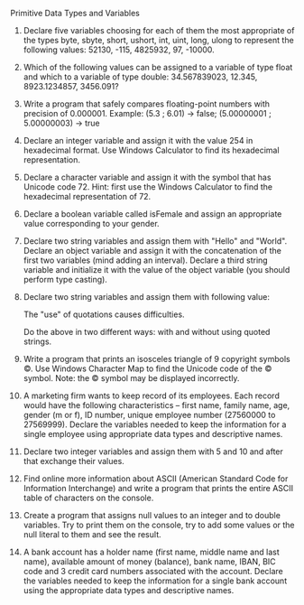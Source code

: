Primitive Data Types and Variables

1.  Declare five variables choosing for each of them the most appropriate of the types byte, sbyte, short, ushort, int, uint, long, ulong to represent the following values: 52130, -115, 4825932, 97, -10000.
    
2.  Which of the following values can be assigned to a variable of type float and which to a variable of type double: 34.567839023, 12.345, 8923.1234857, 3456.091?
    
3.  Write a program that safely compares floating-point numbers with precision of 0.000001. Example: (5.3 ; 6.01) -> false; (5.00000001 ; 5.00000003) -> true

4.  Declare an integer variable and assign it with the value 254 in hexadecimal format. Use Windows Calculator to find its hexadecimal representation.
   
5.  Declare a character variable and assign it with the symbol that has Unicode code 72. Hint: first use the Windows Calculator to find the hexadecimal representation of 72.
    
6.  Declare a boolean variable called isFemale and assign an appropriate value corresponding to your gender.
    
7.  Declare two string variables and assign them with "Hello" and "World". Declare an object variable and assign it with the concatenation of the first two variables (mind adding an interval). Declare a third string variable and initialize it with the value of the object variable (you should perform type casting).

8.  Declare two string variables and assign them with following value:

    <quote>The "use" of quotations causes difficulties.</quote>

    Do the above in two different ways: with and without using quoted strings.

9.  Write a program that prints an isosceles triangle of 9 copyright symbols ©. Use Windows Character Map to find the Unicode code of the © symbol. Note: the © symbol may be displayed incorrectly.

10. A marketing firm wants to keep record of its employees. Each record would have the following characteristics – first name, family name, age, gender (m or f), ID number, unique employee number (27560000 to 27569999). Declare the variables needed to keep the information for a single employee using appropriate data types and descriptive names.

11. Declare two integer variables and assign them with 5 and 10 and after that exchange their values.

12. Find online more information about ASCII (American Standard Code for Information Interchange) and write a program that prints the entire ASCII table of characters on the console.

13. Create a program that assigns null values to an integer and to double variables. Try to print them on the console, try to add some values or the null literal to them and see the result.

14. A bank account has a holder name (first name, middle name and last name), available amount of money (balance), bank name, IBAN, BIC code and 3 credit card numbers associated with the account. Declare the variables needed to keep the information for a single bank account using the appropriate data types and descriptive names.

